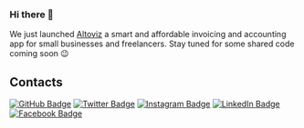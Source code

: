 ### Hi there 👋
We just launched [Altoviz](https://altoviz.com) a smart and affordable invoicing and accounting app for small businesses and freelancers.
Stay tuned for some shared code coming soon 😉

## Contacts

[![GitHub Badge](https://img.shields.io/badge/-GitHub-000?style=flat&logo=Github&logoColor=white)](https://github.com/altoviz)
[![Twitter Badge](https://img.shields.io/badge/-Twitter-1ca0f1?style=flat&logo=twitter&logoColor=white&link=https://twitter.com/altoviz)](https://twitter.com/altoviz)
[![Instagram Badge](https://img.shields.io/badge/-Instagram-e4405f?style=flat&logo=instagram&logoColor=white&link=https://www.instagram.com/altoviz)](https://www.instagram.com/altoviz)
[![LinkedIn Badge](https://img.shields.io/badge/-LinkedIn-0077b5?style=flat&logo=linkedin&logoColor=white&link=https://www.linkedin.com/company/altoviz)](https://www.linkedin.com/company/altoviz)
[![Facebook Badge](https://img.shields.io/badge/-Facebook-1877f2?style=flat&logo=facebook&logoColor=white&link=https://www.facebook.com/altoviz)](https://www.facebook.com/altoviz)
